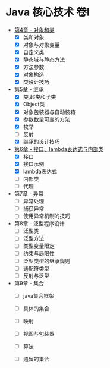 # Java 核心技术 卷I

+ [第4章 - 对象和类](https://github.com/27392/java-notes/tree/master/src/main/java/cn/haohaoli/book/core/base/chapter4)
    - [x] 类和对象
    - [x] 对象与对象变量
    - [x] 自定义类
    - [x] 静态域与静态方法
    - [x] 方法参数
    - [x] 对象构造
    - [x] 类设计技巧
+ [第5章 - 继承](https://github.com/27392/java-notes/tree/master/src/main/java/cn/haohaoli/book/core/base/chapter5)
    - [x] 类,超类和子类
    - [x] Object类
    - [x] 对象包装器与自动装箱
    - [x] 参数数量可变的方法
    - [x] 枚举
    - [ ] 反射
    - [x] 继承的设计技巧
+ [第6章 - 接口、lambda表达式与内部类](https://github.com/27392/java-notes/tree/master/src/main/java/cn/haohaoli/book/core/base/chapter6)
    - [x] 接口
    - [x] 接口示例
    - [x] lambda表达式
    - [ ] 内部类
    - [ ] 代理
+ 第7章 - 异常
    - [ ] 异常处理
    - [ ] 捕获异常
    - [ ] 使用异常机制的技巧
+ 第8章 - 泛型程序设计
    - [ ] 泛型类
    - [ ] 泛型方法
    - [ ] 类型变量限定
    - [ ] 约束与局限性
    - [ ] 泛型类型的继承规则
    - [ ] 通配符类型
    - [ ] 反射与泛型
+ 第9章 - 集合
    - [ ] java集合框架
    - [ ] 具体的集合
    - [ ] 映射
    - [ ] 视图与包装器
    - [ ] 算法
    - [ ] 遗留的集合
    